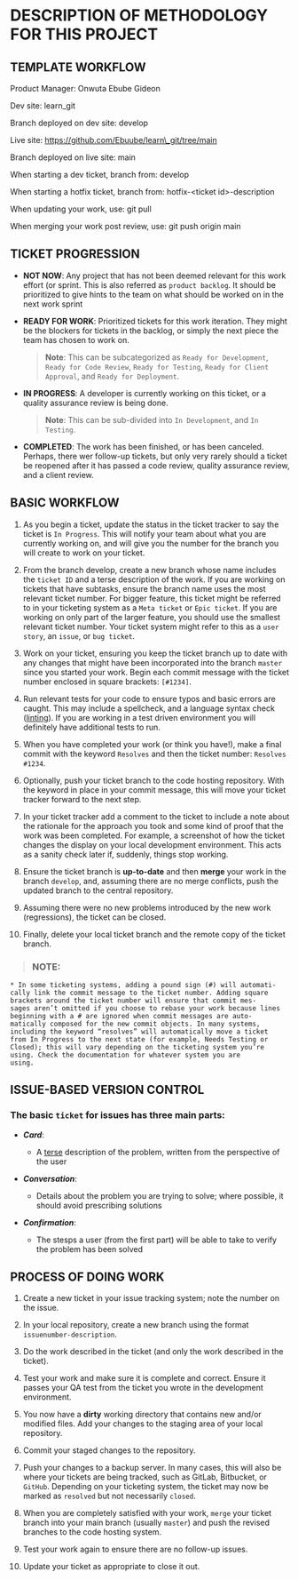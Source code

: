 # DESCRIPTION OF METHODOLOGY FOR THIS PROJECT

## TEMPLATE WORKFLOW

Product Manager:	Onwuta Ebube Gideon

Dev site:	learn\_git

Branch deployed on dev site:	develop

Live site:	https://github.com/Ebuube/learn\_git/tree/main

Branch deployed on live site:	main

When starting a dev ticket, branch from:	develop

When starting a hotfix ticket, branch from:	hotfix-\<ticket id\>-description

When updating your work, use:	git pull

When merging your work post review, use:	git push origin main


## TICKET PROGRESSION

* **NOT NOW**: Any project that has not been deemed relevant for this work effort (or sprint. This is also referred as `product backlog`. It should be prioritized to give hints to the team on what should be worked on in the next work sprint

* **READY FOR WORK**: Prioritized tickets for this work iteration. They might be the blockers for tickets in the backlog, or simply the next piece the team has chosen to work on.
	> **Note**: This can be subcategorized as `Ready for Development`, `Ready for Code Review`, `Ready for Testing`, `Ready for Client Approval`, and `Ready for Deployment`.

* **IN PROGRESS**: A developer is currently working on this ticket, or a quality assurance review is being done.
	> **Note**: This can be sub-divided into `In Development`, and `In Testing`.

* **COMPLETED**: The work has been finished, or has been canceled. Perhaps, there wer follow-up tickets, but only very rarely should a ticket be reopened after it has passed a code review, quality assurance review, and a client review.


## BASIC WORKFLOW

1. As you begin a ticket, update the status in the ticket tracker to say the ticket is `In Progress`. This will notify your team about what you are currently working on, and will give you the number for the branch you will create to work on your ticket.

2. From the branch develop, create a new branch whose name includes the `ticket ID` and a terse description of the work. If you are working on tickets that have subtasks, ensure the branch name uses the most relevant ticket number. For bigger feature, this ticket might be referred to in your ticketing system as a `Meta ticket` or `Epic ticket`. If you are working on only part of the larger feature, you should use the smallest relevant ticket number. Your ticket system might refer to this as a `user story`, an `issue`, or `bug ticket`.

3. Work on your ticket, ensuring you keep the ticket branch up to date with any changes that might have been incorporated into the branch `master` since you started your work. Begin each commit message with the ticket number enclosed in square brackets: `[#1234]`.

4. Run relevant tests for your code to ensure typos and basic errors are caught. This may include a spellcheck, and a language syntax check ([linting](https://en.wikipedia.org/wiki/Lint_(software))). If you are working in a test driven environment you will definitely have additional tests to run.

5. When you have completed your work (or think you have!), make a final commit with the keyword `Resolves` and then the ticket number: `Resolves #1234`.

6. Optionally, push your ticket branch to the code hosting repository. With the keyword in place in your commit message, this will move your ticket tracker forward to the next step.

7. In your ticket tracker add a comment to the ticket to include a note about the rationale for the approach you took and some kind of proof that the work was been completed. For example, a screenshot of how the ticket changes the display on your local development environment. This acts as a sanity check later if, suddenly, things stop working.

8. Ensure the ticket branch is **up-to-date** and then **merge** your work in the branch `develop`, and, assuming there are no merge conflicts, push the updated branch to the central repository.

9. Assuming there were no new problems introduced by the new work (regressions), the ticket can be closed.

10. Finally, delete your local ticket branch and the remote copy of the ticket branch.

> ### NOTE:
	* In some ticketing systems, adding a pound sign (#) will automati‐
	cally link the commit message to the ticket number. Adding square
	brackets around the ticket number will ensure that commit mes‐
	sages aren’t omitted if you choose to rebase your work because lines
	beginning with a # are ignored when commit messages are auto‐
	matically composed for the new commit objects. In many systems,
	including the keyword “resolves” will automatically move a ticket
	from In Progress to the next state (for example, Needs Testing or
	Closed); this will vary depending on the ticketing system you’re
	using. Check the documentation for whatever system you are
	using.


## ISSUE-BASED VERSION CONTROL

### The basic `ticket` for issues has three main parts:

* ***Card***:
	- A [terse](https://en.wiktionary.org/wiki/terse) description of the problem, written from the perspective of the user


* ***Conversation***:
	- Details about the problem you are trying to solve; where possible, it should avoid prescribing solutions

* ***Confirmation***:
	- The stesps a user (from the first part) will be able to take to verify the problem has been solved


## PROCESS OF DOING WORK

1. Create a new ticket in your issue tracking system; note the number on the issue.

2. In your local repository, create a new branch using the format `issuenumber-description`.

3. Do the work described in the ticket (and only the work described in the ticket).

4. Test your work and make sure it is complete and correct. Ensure it passes your QA test from the ticket you wrote in the development environment.

5. You now have a **dirty** working directory that contains new and/or modified files. Add your changes to the staging area of your local repository.

6. Commit your staged changes to the repository.

7. Push your changes to a backup server. In many cases, this will also be where your tickets are being tracked, such as GitLab, Bitbucket, or `GitHub`. Depending on your ticketing system, the ticket may now be marked as `resolved` but not necessarily `closed`.

8. When you are completely satisfied with your work, `merge` your ticket branch into your main branch (usually `master`) and push the revised branches to the code hosting system.

9. Test your work again to ensure there are no follow-up issues.

10. Update your ticket as appropriate to close it out.
